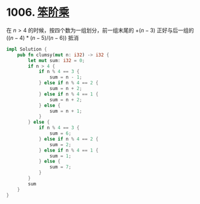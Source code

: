 # 1006. [笨阶乘](https://leetcode-cn.com/problems/clumsy-factorial/)

在 $n>4$ 的时候，按四个数为一组划分，前一组末尾的 $+(n-3)$ 正好与后一组的 $((n-4) * (n-5) / (n-6))$ 抵消

```rust
impl Solution {
    pub fn clumsy(mut n: i32) -> i32 {
        let mut sum: i32 = 0;
        if n > 4 {
            if n % 4 == 3 {
                sum = n - 1;
            } else if n % 4 == 2 {
                sum = n + 2; 
            } else if n % 4 == 1 {
                sum = n + 2;
            } else {
                sum = n + 1;
            }
        } else {
            if n % 4 == 3 {
                sum = 6;
            } else if n % 4 == 2 {
                sum = 2; 
            } else if n % 4 == 1 {
                sum = 1;
            } else {
                sum = 7;
            }
        }
        sum
    }
}
```

